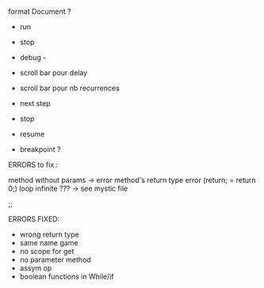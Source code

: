 format Document ?

- run
- stop
- debug
        -


 - scroll bar pour delay
 - scroll bar pour nb recurrences
 - next step
 - stop
 - resume
 - breakpoint ?

ERRORS to fix :

method without params -> error
method's return type error (return; = return 0;)
loop infinite ??? -> see mystic file

;;




ERRORS FIXED:
 - wrong return type
 - same name game
 - no scope for get
 - no parameter method
 - assym op
 - boolean functions in While/if